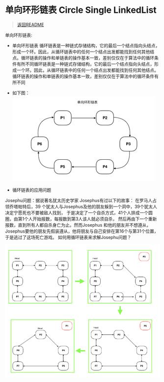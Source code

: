 # 单向环形链表 Circle Single LinkedList

> [返回README](../../../../README.md)


单向环形链表:

- 单向环形链表 循环链表是一种链式存储结构，它的最后一个结点指向头结点，形成一个环。因此，从循环链表中的任何一个结点出发都能找到任何其他结点。循环链表的操作和单链表的操作基本一致，差别仅仅在于算法中的循环条件有所不同循环链表是一种链式存储结构，它的最后一个结点指向头结点，形成一个环。因此，从循环链表中的任何一个结点出发都能找到任何其他结点。循环链表的操作和单链表的操作基本一致，差别仅仅在于算法中的循环条件有所不同
- 如下图：
![circle-single-linkedList](circle-single-linkedList-1.png)



- 循环链表的应用问题

Josephu问题：据说著名犹太历史学家 Josephus有过以下的故事：
在罗马人占领乔塔帕特后，39 个犹太人与Josephus及他的朋友躲到一个洞中，39个犹太人决定宁愿死也不要被敌人找到，
于是决定了一个自杀方式，41个人排成一个圆圈，由第1个人开始报数，每报数到第3人该人就必须自杀，
然后再由下一个重新报数，直到所有人都自杀身亡为止。然而Josephus 和他的朋友并不想遵从，
Josephus要他的朋友先假装遵从，他将朋友与自己安排在第16个与第31个位置，于是逃过了这场死亡游戏。 
如何用循环链表来求解Josephu问题？

![Josephus](Josephus-1.png)